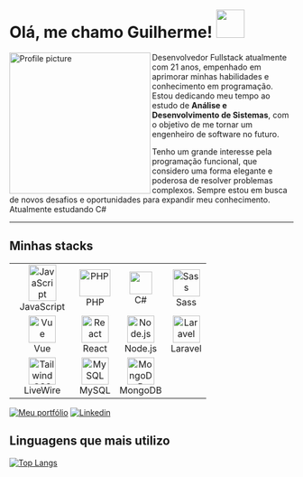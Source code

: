 # Olá, me chamo Guilherme! <img src="https://media.tenor.com/itjFesV8_RUAAAAi/soulja-boy-pepe.gif" width="50">

<div>
  <img align="left" height="250px" src="https://t3.ftcdn.net/jpg/05/25/11/10/360_F_525111093_KkKmFKMCaxR5fCNMk0rreMFHaaW7q2OB.webp" alt="Profile picture">

Desenvolvedor Fullstack atualmente com 21 anos, empenhado em aprimorar minhas habilidades e conhecimento em programação. Estou dedicando meu tempo ao estudo de <strong>Análise e Desenvolvimento de Sistemas</strong>, com o objetivo de me tornar um engenheiro de software no futuro.

Tenho um grande interesse pela programação funcional, que considero uma forma elegante e poderosa de resolver problemas complexos. Sempre estou em busca de novos desafios e oportunidades para expandir meu conhecimento. Atualmente estudando C#
</div>

---

## Minhas stacks
<table>
  <tr>
    <td align="center">
      <img src="https://img.icons8.com/color/48/000000/javascript.png" alt="JavaScript" width="70%" style="object-fit:contain;"/>
      <br />
      JavaScript
    </td>
    <td align="center">
      <img src="https://upload.wikimedia.org/wikipedia/commons/thumb/3/31/Webysther_20160423_-_Elephpant.svg/1280px-Webysther_20160423_-_Elephpant.svg.png" alt="PHP" width="100%" height="48px" />
      <br />
      PHP
    </td>
    <td align="center">
      <img src="https://seeklogo.com/images/C/c-sharp-c-logo-02F17714BA-seeklogo.com.png" width="40px" style="object-fit:contain;" />
      <br />
      C#
    </td>
      <td align="center">
      <img src="https://img.icons8.com/color/48/000000/sass.png" alt="Sass" width="48px" height="48px" />
      <br />
      Sass
    </td>
 
  </tr>
  <tr>
    <td align="center">
      <img src="https://img.icons8.com/color/48/000000/vue-js.png" alt="Vue" width="48px" height="48px" />
      <br />
      Vue
    </td>
     <td align="center">
      <img src="https://img.icons8.com/color/48/000000/react-native.png" alt="React" width="48px" height="48px" />
      <br />
      React
    </td>
    <td align="center">
      <img src="https://img.icons8.com/color/48/000000/nodejs.png" alt="Node.js" width="48px" height="48px" />
      <br />
      Node.js
    </td>
    <td align="center">
      <img src="https://upload.wikimedia.org/wikipedia/commons/thumb/9/9a/Laravel.svg/1969px-Laravel.svg.png" alt="Laravel" width="48px" height="48px" />
      <br />
      Laravel
    </td>
  </tr>
  <tr>
    <td align="center">
      <img src="https://laravel-livewire.com/img/twitter.png" alt="Tailwind CSS" width="48px" height="48px" />
      <br />
      LiveWire
    </td>
    <td align="center">
      <img src="https://img.icons8.com/color/48/000000/mysql.png" alt="MySQL" width="48px" height="48px" />
      <br />
      MySQL
    </td>
    <td align="center">
      <img src="https://img.icons8.com/color/48/000000/mongodb.png" alt="MongoDB" width="48px" height="48px" />
      <br />
      MongoDB
    </td>
  </tr>
</table>

[![Meu portfólio](https://img.shields.io/badge/Portf%C3%B3lio-Visit-brightgreen?style=for-the-badge&logo=netlify)](https://wilkerguilherme.netlify.app/)
[![Linkedin](https://img.shields.io/badge/LinkedIn-0077B5?style=for-the-badge&logo=linkedin&logoColor=white)](https://www.linkedin.com/in/guilherme-wilker-3a8294189/)

## Linguagens que mais utilizo 
[![Top Langs](https://github-readme-stats.vercel.app/api/top-langs/?username=GuilhermeWilker&layout=compact&hide=html,ejs,blade,hack)](https://github.com/anuraghazra/github-readme-stats)


